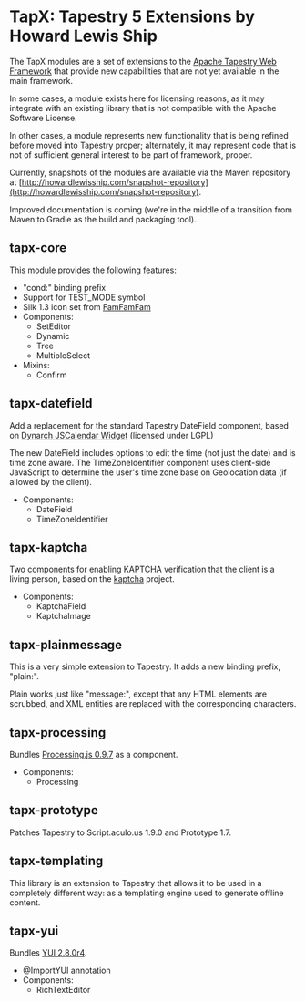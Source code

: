 TapX: Tapestry 5 Extensions by Howard Lewis Ship
====

The TapX modules are a set of extensions to the [Apache Tapestry Web Framework](http://tapestry.apache.org]) that provide new capabilities that are not yet available in the main framework.

In some cases, a module exists here for licensing reasons, as it may integrate with an existing library that is not compatible with the Apache Software License.

In other cases, a module represents new functionality that is being refined before moved into Tapestry proper; alternately, it may represent code that is not of sufficient general interest to be part of framework, proper.

Currently, snapshots of the modules are available via the Maven repository at [http://howardlewisship.com/snapshot-repository](http://howardlewisship.com/snapshot-repository).

Improved documentation is coming (we're in the middle of a transition from Maven to Gradle as the build and packaging tool).

tapx-core
---------

This module provides the following features:

* "cond:" binding prefix
* Support for TEST_MODE symbol
* Silk 1.3 icon set from [FamFamFam](http://www.famfamfam.com/lab/icons/silk/)
* Components:
  * SetEditor
  * Dynamic
  * Tree
  * MultipleSelect
* Mixins:
  * Confirm
  
tapx-datefield
--------------

Add a replacement for the standard Tapestry DateField component, based on [Dynarch JSCalendar Widget](http://www.dynarch.com/projects/calendar/old)  (licensed under LGPL)

The new DateField includes options to edit the time (not just the date) and is time zone aware. The TimeZoneIdentifier component uses client-side JavaScript to determine the user's time zone
base on Geolocation data (if allowed by the client).

* Components:
  * DateField
  * TimeZoneIdentifier
  
tapx-kaptcha
------------

Two components for enabling KAPTCHA verification that the client is a living person, based on the [kaptcha](http://code.google.com/p/kaptcha/) project.

* Components:
  * KaptchaField
  * KaptchaImage
  
tapx-plainmessage
-----------------

This is a very simple extension to Tapestry.  It adds a new binding prefix, "plain:".

Plain works just like "message:", except that any HTML elements are scrubbed, and XML
entities are replaced with the corresponding characters.

tapx-processing
---------------

Bundles [Processing.js 0.9.7](http://processingjs.org/) as a component.

* Components:
  * Processing

tapx-prototype
--------------

Patches Tapestry to Script.aculo.us 1.9.0 and Prototype 1.7.

tapx-templating
---------------

This library is an extension to Tapestry that allows it to be used in a completely different way: as a templating engine used to generate offline content.

tapx-yui
--------

Bundles [YUI 2.8.0r4](http://developer.yahoo.com/yui/2/).

* @ImportYUI annotation
* Components:
  * RichTextEditor
  
  

